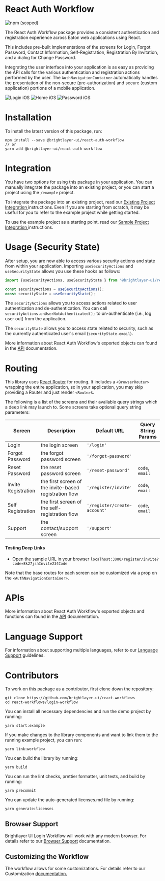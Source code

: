 # React Auth Workflow 
![npm (scoped)](https://img.shields.io/npm/v/@brightlayer-ui/react-auth-workflow)

The React Auth Workflow package provides a consistent authentication and registration experience across Eaton web applications using React. 

This includes pre-built implementations of the screens for Login, Forgot Password, Contact Information, Self-Registration, Registration By Invitation, and a dialog for Change Password.

Integrating the user interface into your application is as easy as providing the API calls for the various authentication and registration actions performed by the user. The `AuthNavigationContainer` automatically handles the presentation of the non-secure (pre-authorization) and secure (custom application) portions of a mobile application. 

![Login iOS](https://raw.githubusercontent.com/brightlayer-ui/react-workflows/master/login-workflow/media/login.png) ![Home iOS](https://raw.githubusercontent.com/brightlayer-ui/react-workflows/master/login-workflow/media/home.png) ![Password iOS](https://raw.githubusercontent.com/brightlayer-ui/react-workflows/master/login-workflow/media/password.png)


# Installation
To install the latest version of this package, run:
```shell
npm install --save @brightlayer-ui/react-auth-workflow
// or
yarn add @brightlayer-ui/react-auth-workflow
```

# Integration
You have two options for using this package in your application. You can manually integrate the package into an existing project, or you can start a project using the `/example` project. 

To integrate the package into an existing project, read our [Existing Project Integration ](https://github.com/brightlayer-ui/react-workflows/tree/master/login-workflow/docs/existing-project-integration.md) instructions. Even if you are starting from scratch, it may be useful for you to refer to the example project while getting started.

To use the example project as a starting point, read our [Sample Project Integration ](https://github.com/brightlayer-ui/react-workflows/tree/master/login-workflow/docs/sample-project-integration.md) instructions.


# Usage (Security State)

After setup, you are now able to access various security actions and state from within your application. Importing `useSecurityActions` and `useSecurityState` allows you use these hooks as follows:

```ts
import {useSecurityActions, useSecurityState } from '@brightlayer-ui/react-auth-workflow';

const securityActions = useSecurityActions();
const securityState = useSecurityState();
```

The `securityActions` allows you to access actions related to user authentication and de-authentication. You can call `securityActions.onUserNotAuthenticated();` to un-authenticate (i.e., log user out) from the application.

The `securityState` allows you to access state related to security, such as the currently authenticated user's email (`securityState.email`).

More information about React Auth Workflow's exported objects can found in the [API](https://github.com/brightlayer-ui/react-workflows/tree/master/login-workflow/docs/API.md) documentation.


# Routing
This library uses [React Router](https://reactrouter.com/) for routing. It includes a `<BrowserRouter>` wrapping the entire application, so in your application, you may skip providing a Router and just render `<Route>`s.

The following is a list of the screens and their available query strings which a deep link may launch to. Some screens take optional query string parameters:

| Screen              | Description                                            | Default URL                  | Query String Params |
| ------------------- | ------------------------------------------------------ | ---------------------------- | ------------------- |
| Login               | the login screen                                       | `'/login'`                   |                     |
| Forgot Password     | the forgot password screen                             | `'/forgot-password'`         |                     |
| Reset Password      | the reset password screen                              | `'/reset-password'`          | `code`, `email`     |
| Invite Registration | the first screen of the invite-based registration flow | `'/register/invite'`         | `code`, `email`     |
| Self Registration   | the first screen of the self-registration flow         | `'/register/create-account'` | `code`, `email`     |
| Support             | the contact/support screen                             | `'/support'`                 |                     |

#### Testing Deep Links

- Open the sample URL in your browser `localhost:3000/register/invite?code=8k27jshInvite234Code`

Note that the base routes for each screen can be customized via a prop on the `<AuthNavigationContainer>`.

# APIs
More information about React Auth Workflow's exported objects and functions can found in the [API](https://github.com/brightlayer-ui/react-workflows/tree/master/login-workflow/docs/API.md) documentation.

# Language Support
For information about supporting multiple languages, refer to our [Language Support](https://github.com/brightlayer-ui/react-workflows/tree/master/login-workflow/docs/language-support.md) guidelines.

# Contributors

To work on this package as a contributor, first clone down the repository:
```shell
git clone https://github.com/brightlayer-ui/react-workflows
cd react-workflows/login-workflow
```

You can install all necessary dependencies and run the demo project by running:
```shell
yarn start:example
```

If you make changes to the library components and want to link them to the running example project, you can run:
```shell
yarn link:workflow
```

You can build the library by running:
```shell
yarn build
```

You can run the lint checks, prettier formatter, unit tests, and build by running:
```shell
yarn precommit
```

You can update the auto-generated licenses.md file by running:
```shell
yarn generate:licenses
```

## Browser Support

Brightlayer UI Login Workflow will work with any modern browser. For details refer to our [Browser Support](https://brightlayer-ui.github.io/development/frameworks-web/react#browser-support) documentation.

## Customizing the Workflow

The workflow allows for some customizations. For details refer to our Customization [documentation.](docs/customization.md)